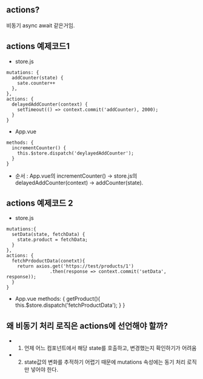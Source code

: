 ## actions?
비동기 async await 같은거임.

## actions 예제코드1

* store.js
```
mutations: {
  addCounter(state) {
    sate.counter++
  },
},
actions: {
  delayedAddCounter(context) {
    setTimeout(() => context.commit('addCounter), 2000);
  }
}
```

* App.vue
```
methods: {
  incrementCounter() {
    this.$store.dispatch('deylayedAddCounter');
  }
}
```
* 순서 : App.vue의 incrementCounter() -> store.js의  delayedAddCounter(context) -> addCounter(state). 

## actions 예제코드 2

* store.js
```
mutations:{
  setData(state, fetchData) {
    state.product = fetchData;
  }
},
actions: {
  fetchPrdoductData(conetxt){
    return axios.get('https://test/products/1')
                .then(response => context.commit('setData', response));
  }
}
```

* App.vue
methods: {
  getProduct(){
    this.$store.dispatch('fetchProductData');
  }
}

## 왜 비동기 처리 로직은 actions에 선언해야 할까?
* 1. 언제 어느 컴포넌트에서 해당 state를 호출하고, 변경했는지 확인하기가 어려움
* 2. state값의 변화를 추적하기 어렵기 때문에 mutations 속성에는 동기 처리 로직만 넣어야 한다.


